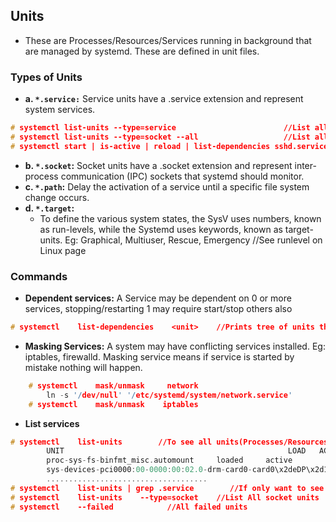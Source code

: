## Units
- These are Processes/Resources/Services running in background that are managed by systemd. These are defined in unit files.

### Types of Units
- **a. `*.service:`** Service units have a .service extension and represent system services.
```c
# systemctl list-units --type=service                        //List all service units installed 
# systemctl list-units --type=socket --all                   //List all socket units, active and inactive
# systemctl start | is-active | reload | list-dependencies sshd.service       //View status/reaload/list-dependencies of service
```    
- **b. `*.socket`:** Socket units have a .socket extension and represent inter-process communication (IPC) sockets that systemd should monitor. 
- **c. `*.path`:** Delay the activation of a service until a specific file system change occurs.
- **d. `*.target`:** 
  - To define the various system states, the SysV uses numbers, known as run-levels, while the Systemd uses keywords, known as target-units. Eg: Graphical, Multiuser, Rescue, Emergency    //See runlevel on Linux page

### Commands
- **Dependent services:** A Service may be dependent on 0 or more services, stopping/restarting 1 may require start/stop others also
```c
# systemctl    list-dependencies    <unit>    //Prints tree of units those must be started if this unit is started.
```
- **Masking Services:** A system may have conflicting services installed. Eg: iptables, firewalld. Masking service means if service is started by mistake nothing will happen.
```c
    # systemctl    mask/unmask     network    
        ln -s '/dev/null' '/etc/systemd/system/network.service'     
    # systemctl    mask/unmask    iptables
```    
- **List services**
```c
# systemctl    list-units        //To see all units(Processes/Resources/Services) present on system
        UNIT                                                  LOAD   ACTIVE     SUB       DESCRIPTION
        proc-sys-fs-binfmt_misc.automount     loaded     active         running   Arbitrary Executable File For
        sys-devices-pci0000:00-0000:00:02.0-drm-card0-card0\x2deDP\x2d1-intel_backlight.device loaded active plugged   /sys/devices/pci0000:00/0000:
        .................................... 
# systemctl    list-units | grep .service        //If only want to see services on system
# systemctl    list-units    --type=socket    //List All socket units
# systemctl    --failed            //All failed units
```

